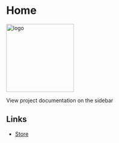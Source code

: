 # Home

<img height="180" src="X3DevLogoMax.png" width="180" alt="logo"/>

View project documentation on the sidebar

## Links
- [Store](https://fivem.x3.dev)